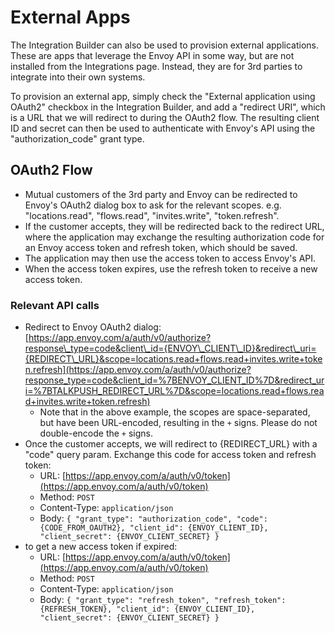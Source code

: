 # External Apps

The Integration Builder can also be used to provision external applications. These are apps that leverage the Envoy API in some way, but are not installed from the Integrations page. Instead, they are for 3rd parties to integrate into their own systems.

To provision an external app, simply check the "External application using OAuth2" checkbox in the Integration Builder, and add a "redirect URI", which is a URL that we will redirect to during the OAuth2 flow. The resulting client ID and secret can then be used to authenticate with Envoy's API using the "authorization\_code" grant type.

## **OAuth2 Flow** <a id="oauth2-flow"></a>

* Mutual customers of the 3rd party and Envoy can be redirected to Envoy's OAuth2 dialog box to ask for the relevant scopes. e.g. "locations.read", "flows.read", "invites.write", "token.refresh".
* If the customer accepts, they will be redirected back to the redirect URL, where the application may exchange the resulting authorization code for an Envoy access token and refresh token, which should be saved.
* The application may then use the access token to access Envoy's API.
* When the access token expires, use the refresh token to receive a new access token.

### **Relevant API calls** <a id="relevant-api-calls"></a>

* Redirect to Envoy OAuth2 dialog: [https://app.envoy.com/a/auth/v0/authorize?response\_type=code&client\_id={ENVOY\_CLIENT\_ID}&redirect\_uri={REDIRECT\_URL}&scope=locations.read+flows.read+invites.write+token.refresh](https://app.envoy.com/a/auth/v0/authorize?response_type=code&client_id=%7BENVOY_CLIENT_ID%7D&redirect_uri=%7BTALKPUSH_REDIRECT_URL%7D&scope=locations.read+flows.read+invites.write+token.refresh)​
  * Note that in the above example, the scopes are space-separated, but have been URL-encoded, resulting in the `+` signs. Please do not double-encode the `+` signs.
* Once the customer accepts, we will redirect to {REDIRECT\_URL} with a "code" query param. Exchange this code for access token and refresh token:
  * URL: [https://app.envoy.com/a/auth/v0/token](https://app.envoy.com/a/auth/v0/token)​
  * Method: `POST`
  * Content-Type: `application/json`
  * Body: `{ "grant_type": "authorization_code", "code": {CODE_FROM_OAUTH2}, "client_id": {ENVOY_CLIENT_ID}, "client_secret": {ENVOY_CLIENT_SECRET} }`
* to get a new access token if expired:
  * URL: [https://app.envoy.com/a/auth/v0/token](https://app.envoy.com/a/auth/v0/token)​
  * Method: `POST`
  * Content-Type: `application/json`
  * Body: `{ "grant_type": "refresh_token", "refresh_token": {REFRESH_TOKEN}, "client_id": {ENVOY_CLIENT_ID}, "client_secret": {ENVOY_CLIENT_SECRET} }`


